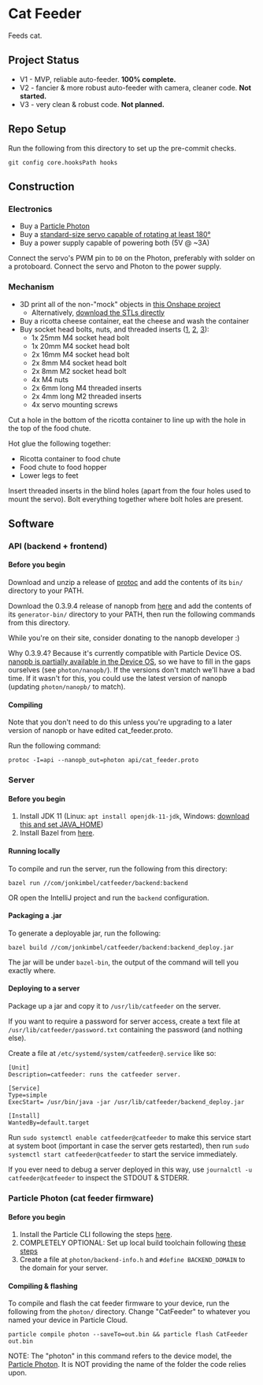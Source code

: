 # Cat Feeder

Feeds cat.

## Project Status

*   V1 - MVP, reliable auto-feeder. **100% complete.**
*   V2 - fancier & more robust auto-feeder with camera, cleaner code.
    **Not started.**
*   V3 - very clean & robust code. **Not planned.**

## Repo Setup

Run the following from this directory to set up the pre-commit checks.

```
git config core.hooksPath hooks
```

## Construction

### Electronics

*   Buy a [Particle Photon](https://smile.amazon.com/Particle-Reprogrammable-Development-Prototyping-Electronics/dp/B016YNU1A0/)
*   Buy a [standard-size servo capable of rotating at least 180°](https://smile.amazon.com/gp/product/B07BVR816V/)
*   Buy a power supply capable of powering both (5V @ ~3A)

Connect the servo's PWM pin to `D0` on the Photon, preferably with solder on a
protoboard. Connect the servo and Photon to the power supply.

### Mechanism

*   3D print all of the non-"mock" objects in [this Onshape project](https://cad.onshape.com/documents/860fec32e4bfca1868b60fc5/w/15e7cf7a15cfd49a1405bb9f/e/bb58b1b1518a81a205b9291e)
    *   Alternatively, [download the STLs directly](https://drive.google.com/open?id=10rxtRvgRGIzVJ8uLc_RcWd5JzaJx-dav)
*   Buy a ricotta cheese container, eat the cheese and wash the container
*   Buy socket head bolts, nuts, and threaded inserts ([1](https://smile.amazon.com/gp/product/B07F75DMHF/),
    [2](https://smile.amazon.com/gp/product/B0728FBS77/),
    [3](https://smile.amazon.com/gp/product/B07WH59N6T/)):
    *   1x 25mm M4 socket head bolt
    *   1x 20mm M4 socket head bolt
    *   2x 16mm M4 socket head bolt
    *   2x 8mm M4 socket head bolt
    *   2x 8mm M2 socket head bolt
    *   4x M4 nuts
    *   2x 6mm long M4 threaded inserts
    *   2x 4mm long M2 threaded inserts
    *   4x servo mounting screws

Cut a hole in the bottom of the ricotta container to line up with the hole in
the top of the food chute.

Hot glue the following together:

*   Ricotta container to food chute
*   Food chute to food hopper
*   Lower legs to feet

Insert threaded inserts in the blind holes (apart from the four holes used to
mount the servo). Bolt everything together where bolt holes are present.

## Software

### API (backend + frontend)

#### Before you begin

Download and unzip a release of
[protoc](https://github.com/protocolbuffers/protobuf/releases) and add the
contents of its `bin/` directory to your PATH.

Download the 0.3.9.4 release of nanopb from [here](https://jpa.kapsi.fi/nanopb/)
and add the contents of its `generator-bin/` directory to your PATH, then run
the following commands from this directory.

While you're on their site, consider donating to the nanopb developer :)

Why 0.3.9.4? Because it's currently compatible with Particle Device OS.
[nanopb is partially available in the Device OS](https://github.com/particle-iot/device-os/issues/1502),
so we have to fill in the gaps ourselves (see `photon/nanopb/`). If the versions
don't match we'll have a bad time. If it wasn't for this, you could use the
latest version of nanopb (updating `photon/nanopb/` to match).

#### Compiling

Note that you don't need to do this unless you're upgrading to a later version
of nanopb or have edited cat_feeder.proto.

Run the following command:

```
protoc -I=api --nanopb_out=photon api/cat_feeder.proto
```

### Server

#### Before you begin

1.  Install JDK 11
    (Linux: `apt install openjdk-11-jdk`,
    Windows: [download this and set JAVA_HOME](https://www.oracle.com/technetwork/java/javase/downloads/jdk11-downloads-5066655.html))
1.  Install Bazel from
    [here](https://docs.bazel.build/versions/master/install-windows.html#installing-menu).

#### Running locally

To compile and run the server, run the following from this directory:

```
bazel run //com/jonkimbel/catfeeder/backend:backend
```

OR open the IntelliJ project and run the `backend` configuration.

#### Packaging a .jar

To generate a deployable jar, run the following:

```
bazel build //com/jonkimbel/catfeeder/backend:backend_deploy.jar
```

The jar will be under `bazel-bin`, the output of the command will tell you
exactly where.

#### Deploying to a server

Package up a jar and copy it to `/usr/lib/catfeeder` on the server.

If you want to require a password for server access, create a text file at
`/usr/lib/catfeeder/password.txt` containing the password (and nothing else).

Create a file at `/etc/systemd/system/catfeeder@.service` like so:

```
[Unit]
Description=catfeeder: runs the catfeeder server.

[Service]
Type=simple
ExecStart= /usr/bin/java -jar /usr/lib/catfeeder/backend_deploy.jar

[Install]
WantedBy=default.target
```

Run `sudo systemctl enable catfeeder@catfeeder` to make this service start at
system boot (important in case the server gets restarted), then run
`sudo systemctl start catfeeder@catfeeder` to start the service immediately.

If you ever need to debug a server deployed in this way, use
`journalctl -u catfeeder@catfeeder` to inspect the STDOUT & STDERR.

### Particle Photon (cat feeder firmware)

#### Before you begin

1.  Install the Particle CLI following the steps
    [here](https://docs.particle.io/tutorials/developer-tools/cli/).
1.  COMPLETELY OPTIONAL: Set up local build toolchain following
    [these steps](https://docs.particle.io/tutorials/developer-tools/cli/#compile-and-flash-code-locally)
1.  Create a file at `photon/backend-info.h` and `#define BACKEND_DOMAIN` to the
    domain for your server.

#### Compiling & flashing

To compile and flash the cat feeder firmware to your device, run the following
from the `photon/` directory. Change "CatFeeder" to whatever you named your
device in Particle Cloud.

```
particle compile photon --saveTo=out.bin && particle flash CatFeeder out.bin
```

NOTE: The "photon" in this command refers to the device model, the
[Particle Photon](https://store.particle.io/collections/wifi/products/photon).
It is NOT providing the name of the folder the code relies upon.
